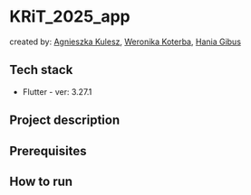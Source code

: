 # KRiT_2025_app

created by: [Agnieszka Kulesz](https://github.com/agatherat), [Weronika Koterba](https://github.com/weronikakoterba), [Hania Gibus](https://github.com/haniagibus)

## Tech stack
- Flutter - ver: 3.27.1

## Project description

## Prerequisites

## How to run
